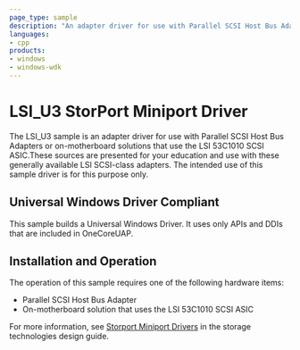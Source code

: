 ```yaml
---
page_type: sample
description: "An adapter driver for use with Parallel SCSI Host Bus Adapters or on-motherboard solutions that use the LSI 53C1010 SCSI ASIC."
languages:
- cpp
products:
- windows
- windows-wdk
---
```



<!---
    name: LSI_U3 StorPort Miniport Driver
    platform: WDM
    language: cpp
    category: Storage
    description: An adapter driver for use with Parallel SCSI Host Bus Adapters or on-motherboard solutions that use the LSI 53C1010 SCSI ASIC.
    samplefwlink: http://go.microsoft.com/fwlink/p/?LinkId=617982
--->

# LSI\_U3 StorPort Miniport Driver

The LSI\_U3 sample is an adapter driver for use with Parallel SCSI Host Bus Adapters or on-motherboard solutions that use the LSI 53C1010 SCSI ASIC.These sources are presented for your education and use with these generally available LSI SCSI-class adapters. The intended use of this sample driver is for this purpose only.

## Universal Windows Driver Compliant

This sample builds a Universal Windows Driver. It uses only APIs and DDIs that are included in OneCoreUAP.

## Installation and Operation

The operation of this sample requires one of the following hardware items:

- Parallel SCSI Host Bus Adapter
- On-motherboard solution that uses the LSI 53C1010 SCSI ASIC

For more information, see [Storport Miniport Drivers](http://msdn.microsoft.com/en-us/library/windows/hardware/ff567562) in the storage technologies design guide.
